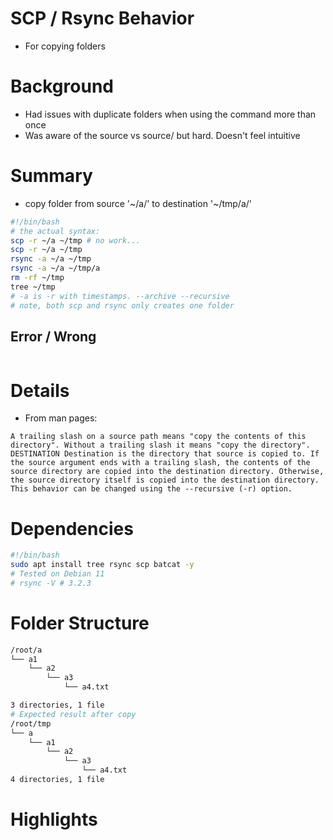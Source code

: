 # SCP / Rsync Behavior
* For copying folders

# Background
* Had issues with duplicate folders when using the command more than once
* Was aware of the source vs source/ but hard. Doesn't feel intuitive

# Summary
* copy folder from source '~/a/' to destination '~/tmp/a/'
```bash
#!/bin/bash
# the actual syntax:
scp -r ~/a ~/tmp # no work...
scp -r ~/a ~/tmp
rsync -a ~/a ~/tmp
rsync -a ~/a ~/tmp/a
rm -rf ~/tmp
tree ~/tmp
# -a is -r with timestamps. --archive --recursive
# note, both scp and rsync only creates one folder
```
## Error / Wrong
```
```

# Details
* From man pages:
```
A trailing slash on a source path means "copy the contents of this directory". Without a trailing slash it means "copy the directory". DESTINATION Destination is the directory that source is copied to. If the source argument ends with a trailing slash, the contents of the source directory are copied into the destination directory. Otherwise, the source directory itself is copied into the destination directory. This behavior can be changed using the --recursive (-r) option.
```

# Dependencies
```bash
#!/bin/bash
sudo apt install tree rsync scp batcat -y
# Tested on Debian 11
# rsync -V # 3.2.3
```

# Folder Structure
```bash
/root/a
└── a1
    └── a2
        └── a3
            └── a4.txt

3 directories, 1 file
# Expected result after copy
/root/tmp
└── a
    └── a1
        └── a2
            └── a3
                └── a4.txt
4 directories, 1 file
```
# Highlights

